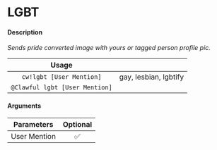 # LGBT

#### Description

 _Sends pride converted image with yours or tagged person profile pic._

| Usage |  |
| :---: | :---: |
| `cw!lgbt [User Mention]` | gay, lesbian, lgbtify |
| `@Clawful lgbt [User Mention]` |  |

#### Arguments

| Parameters | Optional |
| :---: | :---: |
| User Mention | ✅ |

